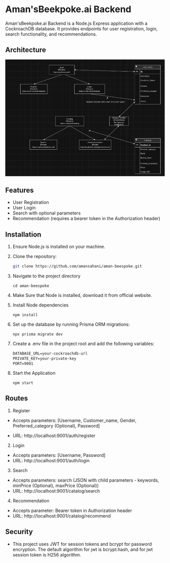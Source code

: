 # Aman'sBeekpoke.ai Backend

Aman'sBeekpoke.ai Backend is a Node.js Express application with a CockroachDB database. It provides endpoints for user registration, login, search functionality, and recommendations.

## Architecture 
<img title="a title" alt="Alt text" src="./assets/beespoke.png"/>

## Features

- User Registration
- User Login
- Search with optional parameters
- Recommendation (requires a bearer token in the Authorization header)

## Installation

1. Ensure Node.js is installed on your machine.
2. Clone the repository:

   ```bash
   git clone https://github.com/amansahani/aman-beespoke.git
   ```

3. Navigate to the project directory
    ```
    cd aman-beespoke
    ```
4. Make Sure that Node is installed, download it from official website.

5. Install Node dependencies
    ```
    npm install
    ```

6. Set up the database by running Prisma ORM migrations:
    ```
    npx prisma migrate dev
     ```

7. Create a .env file in the project root and add the following variables:
    ```
    DATABASE_URL=your-cockroachdb-url
    PRIVATE_KEY=your-private-key
    PORT=9001
    ```
8. Start the Application
    ```
    npm start
    ```
## Routes

1. Register

- Accepts parameters: [Username, Customer_name, Gender, Preferred_category (Optional), Password]

- URL: http://localhost:9001/auth/register

2. Login

- Accepts parameters: [Username, Password]
- URL: http://localhost:9001/auth/login

3. Search

- Accepts parameters: search (JSON with child parameters - keywords, minPrice (Optional), maxPrice (Optional))
- URL: http://localhost:9001/catalog/search

4. Recommendation

- Accepts parameter: Bearer token in Authorization header
- URL: http://localhost:9001/catalog/recommend

## Security

- This project uses JWT for session tokens and bcrypt for password encryption. The default algorithm for jwt is  bcrypt.hash, and for jwt session token is H256 algorithm.